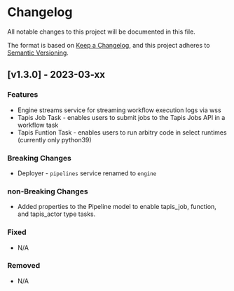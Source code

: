 # Changelog
All notable changes to this project will be documented in this file.

The format is based on [Keep a Changelog](https://keepachangelog.com/en/1.0.0/),
and this project adheres to [Semantic Versioning](https://semver.org/spec/v2.0.0.html).

## [v1.3.0] - 2023-03-xx

### Features
- Engine streams service for streaming workflow execution logs via wss
- Tapis Job Task - enables users to submit jobs to the Tapis Jobs API in a workflow task
- Tapis Funtion Task - enables users to run arbitry code in select runtimes (currently only python39) 

### Breaking Changes
- Deployer - `pipelines` service renamed to `engine`

### non-Breaking Changes
- Added properties to the Pipeline model to enable tapis_job, function, and tapis_actor type tasks.

### Fixed
- N/A

### Removed
- N/A

